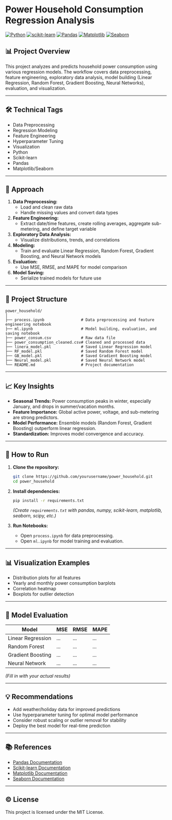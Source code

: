 # Power Household Consumption Regression Analysis

[![Python](https://img.shields.io/badge/Python-3.8%2B-blue.svg)](https://www.python.org/)
[![scikit-learn](https://img.shields.io/badge/scikit--learn-1.0%2B-orange.svg)](https://scikit-learn.org/)
[![Pandas](https://img.shields.io/badge/Pandas-1.0%2B-yellow.svg)](https://pandas.pydata.org/)
[![Matplotlib](https://img.shields.io/badge/Matplotlib-3.0%2B-green.svg)](https://matplotlib.org/)
[![Seaborn](https://img.shields.io/badge/Seaborn-0.11%2B-cyan.svg)](https://seaborn.pydata.org/)

## 📊 Project Overview

This project analyzes and predicts household power consumption using various regression models. The workflow covers data preprocessing, feature engineering, exploratory data analysis, model building (Linear Regression, Random Forest, Gradient Boosting, Neural Networks), evaluation, and visualization.

---

## 🛠️ Technical Tags

- Data Preprocessing
- Regression Modeling
- Feature Engineering
- Hyperparameter Tuning
- Visualization
- Python
- Scikit-learn
- Pandas
- Matplotlib/Seaborn

---

## 🚀 Approach

1. **Data Preprocessing:**  
   - Load and clean raw data
   - Handle missing values and convert data types
2. **Feature Engineering:**  
   - Extract date/time features, create rolling averages, aggregate sub-metering, and define target variable
3. **Exploratory Data Analysis:**  
   - Visualize distributions, trends, and correlations
4. **Modeling:**  
   - Train and evaluate Linear Regression, Random Forest, Gradient Boosting, and Neural Network models
5. **Evaluation:**  
   - Use MSE, RMSE, and MAPE for model comparison
6. **Model Saving:**  
   - Serialize trained models for future use

---

## 📁 Project Structure

```
power_household/
│
├── process.ipynb                # Data preprocessing and feature engineering notebook
├── ml.ipynb                     # Model building, evaluation, and saving notebook
├── power_consum.csv             # Raw data file
├── power_consumption_cleaned.csv# Cleaned and processed data
├── linera_model.pkl             # Saved Linear Regression model
├── RF_model.pkl                 # Saved Random Forest model
├── GB_model.pkl                 # Saved Gradient Boosting model
├── Neural_model.pkl             # Saved Neural Network model
└── README.md                    # Project documentation
```

---

## 📈 Key Insights

- **Seasonal Trends:** Power consumption peaks in winter, especially January, and drops in summer/vacation months.
- **Feature Importance:** Global active power, voltage, and sub-metering are strong predictors.
- **Model Performance:** Ensemble models (Random Forest, Gradient Boosting) outperform linear regression.
- **Standardization:** Improves model convergence and accuracy.

---

## 📝 How to Run

1. **Clone the repository:**
    ```bash
    git clone https://github.com/yourusername/power_household.git
    cd power_household
    ```

2. **Install dependencies:**
    ```bash
    pip install -r requirements.txt
    ```
    *(Create `requirements.txt` with pandas, numpy, scikit-learn, matplotlib, seaborn, scipy, etc.)*

3. **Run Notebooks:**
    - Open `process.ipynb` for data preprocessing.
    - Open `ml.ipynb` for model training and evaluation.

---

## 📊 Visualization Examples

- Distribution plots for all features
- Yearly and monthly power consumption barplots
- Correlation heatmap
- Boxplots for outlier detection

---

## 🤖 Model Evaluation

| Model                | MSE      | RMSE     | MAPE     |
|----------------------|----------|----------|----------|
| Linear Regression    | ...      | ...      | ...      |
| Random Forest        | ...      | ...      | ...      |
| Gradient Boosting    | ...      | ...      | ...      |
| Neural Network       | ...      | ...      | ...      |

*(Fill in with your actual results)*

---

## 💡 Recommendations

- Add weather/holiday data for improved predictions
- Use hyperparameter tuning for optimal model performance
- Consider robust scaling or outlier removal for stability
- Deploy the best model for real-time prediction

---

## 📚 References

- [Pandas Documentation](https://pandas.pydata.org/docs/)
- [Scikit-learn Documentation](https://scikit-learn.org/stable/documentation.html)
- [Matplotlib Documentation](https://matplotlib.org/stable/contents.html)
- [Seaborn Documentation](https://seaborn.pydata.org/)

---

## © License

This project is licensed under the MIT License.
